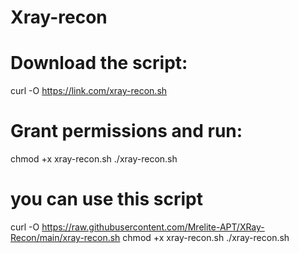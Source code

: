 # Xray-recon

# Download the script:

curl -O https://link.com/xray-recon.sh

# Grant permissions and run:

chmod +x xray-recon.sh
./xray-recon.sh

# you can use this script 

curl -O https://raw.githubusercontent.com/Mrelite-APT/XRay-Recon/main/xray-recon.sh
chmod +x xray-recon.sh
./xray-recon.sh

